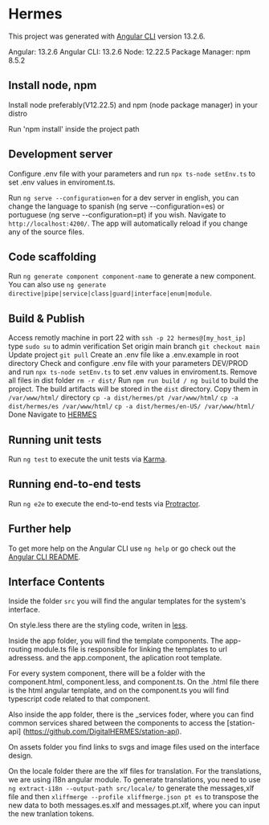 # Hermes

This project was generated with [Angular CLI](https://github.com/angular/angular-cli) version 13.2.6.

Angular: 13.2.6
Angular CLI: 13.2.6
Node: 12.22.5
Package Manager: npm 8.5.2


## Install node, npm

Install node preferably(V12.22.5) and npm (node package manager) in your distro

Run 'npm install' inside the project path


## Development server

Configure .env file with your parameters and run `npx ts-node setEnv.ts` to set .env values in enviroment.ts.

Run `ng serve --configuration=en` for a dev server in english, you can change the language to spanish (ng serve --configuration=es) or portuguese (ng serve --configuration=pt) if you wish. Navigate to `http://localhost:4200/`. The app will automatically reload if you change any of the source files.

## Code scaffolding

Run `ng generate component component-name` to generate a new component. You can also use `ng generate directive|pipe|service|class|guard|interface|enum|module`.

## Build & Publish

Access remotly machine in port 22 with `ssh -p 22 hermes@[my_host_ip]`
type `sudo su` to admin verification 
Set origin main branch `git checkout main`
Update project `git pull`
Create an .env file like a .env.example in root directory
Check and configure .env file with your parameters DEV/PROD and run `npx ts-node setEnv.ts` to set .env values in enviroment.ts.
Remove all files in dist folder `rm -r dist/`
Run `npm run build / ng build` to build the project. The build artifacts will be stored in the `dist` directory.
Copy them in `/var/www/html/` directory
    `cp -a dist/hermes/pt /var/www/html/`
    `cp -a dist/hermes/es /var/www/html/`
    `cp -a dist/hermes/en-US/ /var/www/html/`
Done 
Navigate to [HERMES](https://[my_host_ip])


## Running unit tests

Run `ng test` to execute the unit tests via [Karma](https://karma-runner.github.io).

## Running end-to-end tests

Run `ng e2e` to execute the end-to-end tests via [Protractor](http://www.protractortest.org/).

## Further help

To get more help on the Angular CLI use `ng help` or go check out the [Angular CLI README](https://github.com/angular/angular-cli/blob/master/README.md).


## Interface Contents

Inside the folder `src` you will find the angular templates for the system's interface. 

On style.less there are the styling code, writen in [less](https://lesscss.org/).

Inside the app folder, you will find the template components. The app-routing module.ts file is responsible for linking the templates to url adressess. and the app.component, the aplication root template.

For every system component, there will be a folder with the component.html, component.less, and component.ts. On the .html file there is the html angular template, and on the component.ts you will find typescript code related to that component.

Also inside the app folder, there is the _services foder, where you can find common services shared between the components to access the [station-api] (https://github.com/DigitalHERMES/station-api).

On assets folder you find links to svgs and image files used on the interface design.

On the locale folder there are the xlf files for translation. For the translations, we are using i18n angular module. To generate translations, you need to use `ng extract-i18n --output-path src/locale/` to generate the messages,xlf file and then `xliffmerge --profile xliffmerge.json pt es` to transpose the new data to both messages.es.xlf and messages.pt.xlf, where you can input the new tranlation tokens. 







